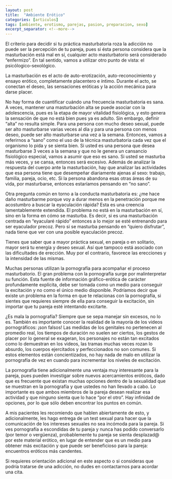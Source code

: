 ```yaml
---
layout: post
title:  "Ambiente Erótico"
categories: [articulos]
tags: [ambiente, erotismo, parejas, pasion, preparacion, sexo]
excerpt_separator: <!--more-->
---
```


El criterio para decidir si tu práctica masturbatoria roza la adicción no puede ser la percepción de tu pareja, pues si ésta persona considera que la masturbación está mal en sí, cualquier acto masturbatorio será considerado “enfermizo”. En tal sentido, vamos a utilizar otro punto de vista: el psicólogico-sexológico.

La masturbación es el acto de auto-erotización, auto-reconocimiento y ensayo erótico, completamente placentero e íntimo. Durante el acto, se conectan el deseo, las sensaciones eróticas y la acción mecánica para darse placer.

No hay forma de cuantificar cuándo una frecuencia masturbatoria es sana. A veces, mantener una masturbación alta se puede asociar con la adolescencia, pues es la etapa de mayor vitalidad fisiológica, y esto genera la sensación de que no está bien pues ya es adulto. Sin embargo, definir “alta” no resulta simple. Para una persona con mucho deseo sexual, puede ser alto masturbarse varias veces al día y para una persona con menos deseo, puede ser alto masturbarse una vez a la semana. Entonces, vamos a referirnos a “sano” como el uso de la técnica masturbatoria cada vez que el organismo lo pida y se sienta bien. Si usted es una persona que desea masturbarse 3 veces a la semana y que no le genera un cansancio fisiológico especial, vamos a asumir que eso es sano. Si usted se masturba más veces, y se cansa, entonces será excesivo. Además de analizar la respuesta del cuerpo ante la masturbación, hay que analizar las actividades que esa persona tiene que desempeñar diariamente ajenas al sexo: trabajo, familia, pareja, ocio, etc. Si la persona abandona esas otras áreas de su vida, por masturbarse, entonces estaríamos pensando en “no sano”.

Otra pregunta común en torno a la conducta masturbatoria es: ¿me hace daño masturbarme porque voy a durar menos en la penetración porque me acostumbro a buscar la eyaculación rápida? Esta es una creencia lamentablemente extendida. El problema no está en la masturbación en sí, sino en la forma en cómo se masturba. Es decir, si es una masturbación centrada en “eyacularé rápido” entonces a lo mejor se esté entrenando para ser eyaculador precoz. Pero si se masturba pensando en “quiero disfrutar”, nada tiene que ver con una posible eyaculación precoz.

Tienes que saber que a mayor práctica sexual, en pareja o en solitario, mayor será tu energía y deseo sexual. Así que tampoco está asociado con las dificultades de erección. Muy por el contrario, favorece las erecciones y la intensidad de las mismas.

Muchas personas utilizan la pornografía para acompañar el proceso masturbatorio. El gran problema con la pornografía surge por malinterpretar su función. Esta fuente de información gráfico-erótica de carácter profundamente explícita, debe ser tomada como un medio para conseguir la excitación y no como el único medio disponible. Podríamos decir que existe un problema en la forma en que te relacionas con la pornografía, si sientes que requieres siempre de ella para conseguir la excitación, sin importar que tu pareja esté intentando excitarte.

¿Es mala la pornografía? Siempre que se sepa manejar sin excesos, no lo es. También es importante conocer la realidad de la mayoría de los videos pornográficos: ¡son falsos! Las medidas de los genitales no pertenecen al promedio real, los tiempos de duración no suelen ser ciertos, los gestos de placer por lo general se exageran, los personajes no están tan excitados como lo demuestran en los videos, las tramas muchas veces rozan lo absurdo, los cuerpos ejercitados y perfeccionados no son comunes. Si estos elementos están concientizados, no hay nada de malo en utilizar la pornografía de vez en cuando para incrementar los niveles de excitación.

La pornografía tiene adicionalmente una ventaja muy interesante para la pareja, pues pueden investigar sobre nuevos acercamientos eróticos, dado que es frecuente que existan muchas opciones dentro de la sexualidad que se muestran en la pornografía y que ustedes no han llevado a cabo. Lo importante es que ambos miembros de la pareja desean realizar esa actividad y que ninguno sienta que lo hace “por el otro”. Hay infinidad de opciones, por lo que sólo deben encontrar los puntos en común.

A mis pacientes les recomiendo que hablen abiertamente de esto, y adicionalmente, les hago entrega de un test sexual para hacer que la comunicación de los intereses sexuales no sea incómoda para la pareja. Si ves pornografía a escondidas de tu pareja y nunca has podido conversarlo (por temor o vergüenza), probablemente tu pareja se sienta desplazad@ por este material erótico, en lugar de entender que es un medio para obtener más excitación y que puede ser beneficioso para la pareja: encuentros eróticos más candentes.

Si requieres orientación adicional en este aspecto o si consideras que podría tratarse de una adicción, no dudes en contactarnos para acordar una cita.